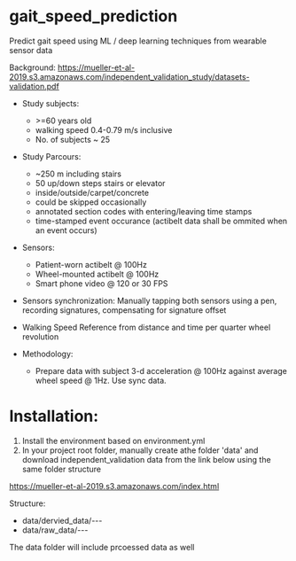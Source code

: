 
# gait_speed_prediction
Predict gait speed using ML / deep learning techniques from wearable sensor data

Background:
https://mueller-et-al-2019.s3.amazonaws.com/independent_validation_study/datasets-validation.pdf
* Study subjects: 
    * \>=60 years old
    * walking speed 0.4-0.79 m/s inclusive
    * No. of subjects ~ 25
* Study Parcours:
    * \~250 m including stairs
    * 50 up/down steps stairs or elevator
    * inside/outside/carpet/concrete
    * could be skipped occasionally 
    * annotated section codes with entering/leaving time stamps 
    * time-stamped event occurance (actibelt data shall be ommited when an event occurs)
* Sensors:
    * Patient-worn actibelt @ 100Hz 
    * Wheel-mounted actibelt @ 100Hz
    * Smart phone video @ 120 or 30 FPS
* Sensors synchronization: Manually tapping both sensors using a pen, recording signatures, compensating for signature offset
* Walking Speed Reference from distance and time per quarter wheel revolution 

* Methodology:
    * Prepare data with subject 3-d acceleration @ 100Hz against average wheel speed @ 1Hz. Use sync data. 




# Installation:
1. Install the environment based on environment.yml
2. In your project root folder, manually create athe folder 'data' and download independent_validation data from the link below using the same folder structure

https://mueller-et-al-2019.s3.amazonaws.com/index.html

Structure:
* data/dervied_data/---
* data/raw_data/---

The data folder will include prcoessed data as well 


